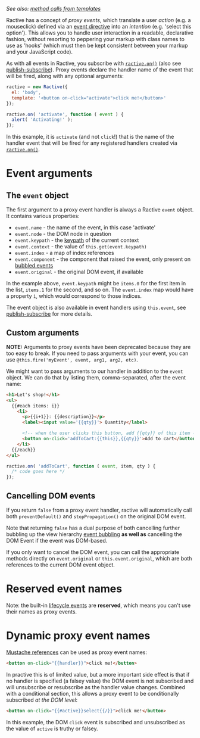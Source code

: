 *See also: [method calls from templates](./Method-Calls.md)*

Ractive has a concept of *proxy events*, which translate a user *action* (e.g. a mouseclick) defined via an [event directive](./Directives.md) into an *intention* (e.g. 'select this option'). This allows you to handle user interaction in a readable, declarative fashion, without resorting to peppering your markup with class names to use as 'hooks' (which must then be kept consistent between your markup and your JavaScript code).

As with all events in Ractive, you subscribe with [`ractive.on()`](../../API/Instance-Properties#ractiveon) (also see [publish-subscribe](./Publish-Subscribe.md)). Proxy events declare the handler name of the event that will be fired, along with any optional arguments:

```js
ractive = new Ractive({
  el: 'body',
  template: '<button on-click="activate">click me!</button>'
});

ractive.on( 'activate', function ( event ) {
  alert( 'Activating!' );
});
```

In this example, it is `activate` (and not `click`!) that is the name of the handler event that will be fired for any registered handlers created via [`ractive.on()`](../../API/Instance-Properties#ractiveon).

# Event arguments

## The `event` object

The first argument to a proxy event handler is always a Ractive `event` object. It contains various properties:

* `event.name` - the name of the event, in this case 'activate'
* `event.node` - the DOM node in question
* `event.keypath` - the [keypath](../Templates/Keypaths.md) of the current context
* `event.context` - the value of `this.get(event.keypath)`
* `event.index` - a map of index references
* `event.component` - the component that raised the event, only present on [bubbled events](./Bubbling)
* `event.original` - the original DOM event, if available

In the example above, `event.keypath` might be `items.0` for the first item in the list, `items.1` for the second, and so on. The `event.index` map would have a property `i`, which would correspond to those indices.

The event object is also available in event handlers using `this.event`, see [publish-subscribe](./Publish-Subscribe.md) for more details.

## Custom arguments

__NOTE:__ Arguments to proxy events have been deprecated because they are too easy to break. If you need to pass arguments with your event, you can use `@this.fire('myEvent', event, arg1, arg2, etc)`.

We might want to pass arguments to our handler in addition to the `event` object. We can do that by listing them, comma-separated, after the event name:

```html
<h1>Let's shop!</h1>
<ul>
  {{#each items: i}}
    <li>
      <p>{{i+1}}: {{description}}</p>
      <label><input value='{{qty}}'> Quantity</label>

      <!-- when the user clicks this button, add {{qty}} of this item -->
      <button on-click='addToCart:{{this}},{{qty}}'>Add to cart</button>
    </li>
  {{/each}}
</ul>
```

```js
ractive.on( 'addToCart', function ( event, item, qty ) {
  /* code goes here */
});
```

## Cancelling DOM events

If you return `false` from a proxy event handler, ractive will automatically call both `preventDefault()` and `stopPropagation()` on the original DOM event.

Note that returning `false` has a dual purpose of both cancelling further bubbling up the view hierarchy [event bubbling](./Bubbling.md) __as well as__ cancelling the DOM Event if the event was DOM-based.

If you only want to cancel the DOM event, you can call the appropriate methods directly on `event.original` or `this.event.original`, which are both references to the current DOM event object.


# Reserved event names

Note: the built-in [lifecycle events]() are **reserved**, which means you can't use their names as proxy events.


# Dynamic proxy event names

[Mustache references](../Templates/Mustaches) can be used as proxy event names:

```html
<button on-click="{{handler}}">click me!</button>
```

In practive this is of limited value, but a more important side effect is that if no handler is specified (a falsey value) the DOM event is not subscribed and will unsubscribe or resubscribe as the handler value changes. Combined with a conditional section, this allows a proxy event to be conditionally subscribed _at the DOM level_:

```html
<button on-click="{{#active}}select{{/}}">click me!</button>
```
In this example, the DOM `click` event is subscribed and unsubscribed as the value of `active` is truthy or falsey.
